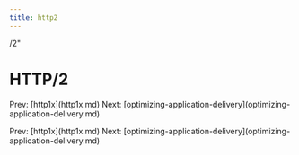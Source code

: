 ```yaml
---
title: http2
---
```


/2\"

# HTTP/2

Prev: \[http1x](http1x.md) Next:
\[optimizing-application-delivery](optimizing-application-delivery.md)

Prev: \[http1x](http1x.md) Next:
\[optimizing-application-delivery](optimizing-application-delivery.md)
